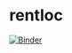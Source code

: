# rentloc

[![Binder](https://mybinder.org/badge.svg)](https://mybinder.org/v2/gh/rentloc/rentloc/master?filepath=dataPrep.ipynb)
